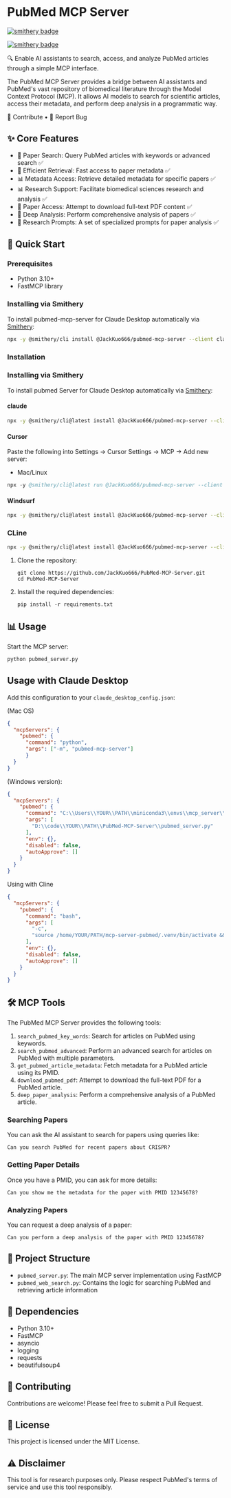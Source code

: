 # PubMed MCP Server
[![smithery badge](https://smithery.ai/badge/@JackKuo666/pubmed-mcp-server)](https://smithery.ai/server/@JackKuo666/pubmed-mcp-server)

[![smithery badge](https://smithery.ai/badge/@JackKuo666/pubmed-mcp-server)](https://smithery.ai/server/@JackKuo666/pubmed-mcp-server)

🔍 Enable AI assistants to search, access, and analyze PubMed articles through a simple MCP interface.

The PubMed MCP Server provides a bridge between AI assistants and PubMed's vast repository of biomedical literature through the Model Context Protocol (MCP). It allows AI models to search for scientific articles, access their metadata, and perform deep analysis in a programmatic way.

🤝 Contribute • 📝 Report Bug

## ✨ Core Features
- 🔎 Paper Search: Query PubMed articles with keywords or advanced search ✅
- 🚀 Efficient Retrieval: Fast access to paper metadata ✅
- 📊 Metadata Access: Retrieve detailed metadata for specific papers ✅
- 📊 Research Support: Facilitate biomedical sciences research and analysis ✅
- 📄 Paper Access: Attempt to download full-text PDF content ✅
- 🧠 Deep Analysis: Perform comprehensive analysis of papers ✅
- 📝 Research Prompts: A set of specialized prompts for paper analysis ✅

## 🚀 Quick Start

### Prerequisites

- Python 3.10+
- FastMCP library

### Installing via Smithery

To install pubmed-mcp-server for Claude Desktop automatically via [Smithery](https://smithery.ai/server/@JackKuo666/pubmed-mcp-server):

```bash
npx -y @smithery/cli install @JackKuo666/pubmed-mcp-server --client claude
```

### Installation
### Installing via Smithery

To install pubmed Server for Claude Desktop automatically via [Smithery](https://smithery.ai/server/@JackKuo666/pubmed-mcp-server):

#### claude

```sh
npx -y @smithery/cli@latest install @JackKuo666/pubmed-mcp-server --client claude --config "{}"
```

#### Cursor

Paste the following into Settings → Cursor Settings → MCP → Add new server: 
- Mac/Linux  
```s
npx -y @smithery/cli@latest run @JackKuo666/pubmed-mcp-server --client cursor --config "{}" 
```
#### Windsurf
```sh
npx -y @smithery/cli@latest install @JackKuo666/pubmed-mcp-server --client windsurf --config "{}"
```
### CLine
```sh
npx -y @smithery/cli@latest install @JackKuo666/pubmed-mcp-server --client cline --config "{}"
```

1. Clone the repository:
   ```
   git clone https://github.com/JackKuo666/PubMed-MCP-Server.git
   cd PubMed-MCP-Server
   ```

2. Install the required dependencies:
   ```
   pip install -r requirements.txt
   ```

## 📊 Usage

Start the MCP server:

```bash
python pubmed_server.py
```
## Usage with Claude Desktop

Add this configuration to your `claude_desktop_config.json`:

(Mac OS)

```json
{
  "mcpServers": {
    "pubmed": {
      "command": "python",
      "args": ["-m", "pubmed-mcp-server"]
      }
  }
}
```

(Windows version):

```json
{
  "mcpServers": {
    "pubmed": {
      "command": "C:\\Users\\YOUR\\PATH\\miniconda3\\envs\\mcp_server\\python.exe",
      "args": [
        "D:\\code\\YOUR\\PATH\\PubMed-MCP-Server\\pubmed_server.py"
      ],
      "env": {},
      "disabled": false,
      "autoApprove": []
    }
  }
}
```
Using with Cline
```json
{
  "mcpServers": {
    "pubmed": {
      "command": "bash",
      "args": [
        "-c",
        "source /home/YOUR/PATH/mcp-server-pubmed/.venv/bin/activate && python /home/YOUR/PATH/pubmed-mcp-server.py"
      ],
      "env": {},
      "disabled": false,
      "autoApprove": []
    }
  }
}
```

## 🛠 MCP Tools

The PubMed MCP Server provides the following tools:

1. `search_pubmed_key_words`: Search for articles on PubMed using keywords.
2. `search_pubmed_advanced`: Perform an advanced search for articles on PubMed with multiple parameters.
3. `get_pubmed_article_metadata`: Fetch metadata for a PubMed article using its PMID.
4. `download_pubmed_pdf`: Attempt to download the full-text PDF for a PubMed article.
5. `deep_paper_analysis`: Perform a comprehensive analysis of a PubMed article.

### Searching Papers

You can ask the AI assistant to search for papers using queries like:
```
Can you search PubMed for recent papers about CRISPR?
```

### Getting Paper Details

Once you have a PMID, you can ask for more details:
```
Can you show me the metadata for the paper with PMID 12345678?
```

### Analyzing Papers

You can request a deep analysis of a paper:
```
Can you perform a deep analysis of the paper with PMID 12345678?
```

## 📁 Project Structure

- `pubmed_server.py`: The main MCP server implementation using FastMCP
- `pubmed_web_search.py`: Contains the logic for searching PubMed and retrieving article information

## 🔧 Dependencies

- Python 3.10+
- FastMCP
- asyncio
- logging
- requests
- beautifulsoup4

## 🤝 Contributing

Contributions are welcome! Please feel free to submit a Pull Request.

## 📄 License

This project is licensed under the MIT License.

## ⚠️ Disclaimer

This tool is for research purposes only. Please respect PubMed's terms of service and use this tool responsibly.
